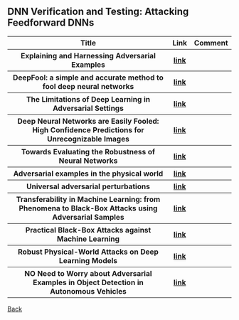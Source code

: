 <head>
  <meta charset="utf-8">

  <meta name="description" content="DNN Verification and Testing: Attacking Techniques">
  <meta name="author" content="SitePoint">

  <link rel="stylesheet" href="css/styles.css?v=1.0">

  <!--[if lt IE 9]>
    <script src="https://cdnjs.cloudflare.com/ajax/libs/html5shiv/3.7.3/html5shiv.js"></script>
  <![endif]-->
</head>

<body>
  
  <h2>DNN Verification and Testing: Attacking Feedforward DNNs </h2>
  
<table class="tg">
  <tr>
    <th class="tg-yw4l"> Title </th> 
    <th> Link </th>    
    <th class="tg-yw4l"> Comment </th> 
  </tr>
  
  <tr>
    <th class="tg-yw4l"> Explaining and Harnessing Adversarial Examples </th> 
    <th> <a href="https://arxiv.org/abs/1412.6572">link</a> </th>  
    <th class="tg-yw4l">  </th>   
  </tr>
  
  <tr>      
    <th class="tg-yw4l"> DeepFool: a simple and accurate method to fool deep neural networks </th> 
    <th> <a href="https://arxiv.org/abs/1511.04599">link</a> </th> 
    <th class="tg-yw4l">  </th> 
  </tr>
  
  <tr>      
    <th class="tg-yw4l"> The Limitations of Deep Learning in Adversarial Settings </th> 
    <th> <a href="https://arxiv.org/abs/1511.07528">link</a> </th> 
    <th class="tg-yw4l">  </th> 
  </tr>
  
  <tr>      
    <th class="tg-yw4l"> Deep Neural Networks are Easily Fooled: High Confidence Predictions for Unrecognizable Images </th> 
    <th> <a href="https://arxiv.org/abs/1412.1897">link</a> </th> 
    <th class="tg-yw4l">  </th> 
  </tr>
  
  <tr>      
    <th class="tg-yw4l"> Towards Evaluating the Robustness of Neural Networks </th> 
    <th> <a href="https://arxiv.org/abs/1608.04644">link</a> </th> 
    <th class="tg-yw4l">  </th> 
  </tr>
  
  <tr>      
    <th class="tg-yw4l"> Adversarial examples in the physical world </th> 
    <th> <a href="https://arxiv.org/abs/1607.02533">link</a> </th> 
    <th class="tg-yw4l">  </th> 
  </tr>
  
  <tr>      
    <th class="tg-yw4l"> Universal adversarial perturbations </th> 
    <th> <a href="https://arxiv.org/abs/1610.08401">link</a> </th> 
    <th class="tg-yw4l">  </th> 
  </tr>
  
  <tr>      
    <th class="tg-yw4l"> Transferability in Machine Learning: from Phenomena to Black-Box Attacks using Adversarial Samples </th> 
    <th> <a href="https://arxiv.org/abs/1605.07277">link</a> </th> 
    <th class="tg-yw4l">  </th> 
  </tr>
  
  <tr>      
    <th class="tg-yw4l"> Practical Black-Box Attacks against Machine Learning </th> 
    <th> <a href="https://arxiv.org/abs/1602.02697">link</a> </th> 
    <th class="tg-yw4l">  </th> 
  </tr>
  
  <tr>      
    <th class="tg-yw4l"> Robust Physical-World Attacks on Deep Learning Models </th> 
    <th> <a href="https://arxiv.org/abs/1707.08945">link</a> </th> 
    <th class="tg-yw4l">  </th> 
  </tr>
  
  <tr>      
    <th class="tg-yw4l"> NO Need to Worry about Adversarial Examples in Object Detection in Autonomous Vehicles </th> 
    <th> <a href="https://arxiv.org/abs/1707.03501">link</a> </th> 
    <th class="tg-yw4l">  </th> 
  </tr>
  
</table>

<a href="https://github.com/TrustAI/Literature-on-DNN-Verification-and-Testing">Back</a>
  
</body>
</html>
